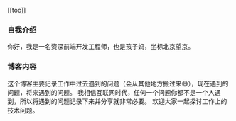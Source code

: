 [[toc]]

### 自我介绍
你好，我是一名资深前端开发工程师，也是孩子妈，坐标北京望京。

### 博客内容
这个博客主要记录工作中过去遇到的问题（会从其他地方搬过来😅），现在遇到的问题，将来遇到的问题。
我相信互联网时代，任何一个问题你都不是一个人遇到，所以将遇到的问题记录下来并分享就非常必要。
欢迎大家一起探讨工作上的技术问题。

